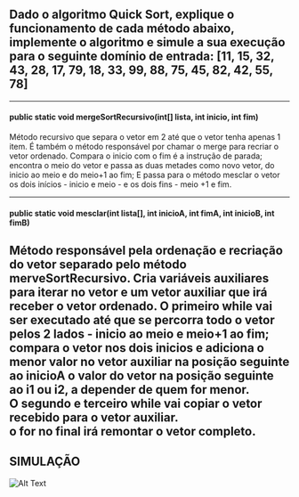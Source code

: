 ## Dado o algoritmo Quick Sort, explique o funcionamento de cada método abaixo, implemente o algoritmo e simule a sua execução para o seguinte domínio de entrada: [11, 15, 32, 43, 28, 17, 79, 18, 33, 99, 88, 75, 45, 82, 42, 55, 78]
---
#### public static void mergeSortRecursivo(int[] lista, int inicio, int fim)  
Método recursivo que separa o vetor em 2 até que o vetor tenha apenas 1 item.
É também o método responsável por chamar o merge para recriar o vetor ordenado.
Compara o inicio com o fim é a instrução de parada;
encontra o meio do vetor e passa as duas metades como novo vetor, do inicio ao meio e do meio+1 ao fim;
E passa para o método mesclar o vetor os dois inícios - inicio e meio - e os dois fins - meio +1 e fim.

---
#### public static void mesclar(int lista[], int inicioA, int fimA, int inicioB, int fimB)
Método responsável pela ordenação e recriação do vetor separado pelo método merveSortRecursivo.
Cria variáveis auxiliares para iterar no vetor e um vetor auxiliar que irá receber o vetor ordenado.
O primeiro while vai ser executado até que se percorra todo o vetor pelos 2 lados - inicio ao meio e meio+1 ao fim;   
compara o vetor nos dois inicios e adiciona o menor valor no vetor auxiliar na posição seguinte ao inicioA o valor do vetor na posição seguinte ao i1 ou i2, a depender de quem for menor.   
O segundo e terceiro while vai copiar o vetor recebido para o vetor auxiliar.   
o for no final irá remontar o vetor completo.
---

## SIMULAÇÃO

![Alt Text](mergeSort.GIF)
